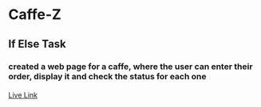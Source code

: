 # Caffe-Z
## If Else Task 
### created a web page for a caffe, where the user can enter their order, display it and check the status for each one 
#### 
[Live Link](https://asmarasheed99.github.io/Caffe-Z/)